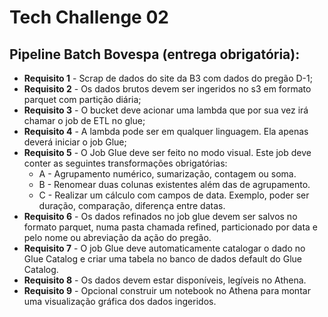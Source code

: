# Tech Challenge 02

## Pipeline Batch Bovespa (entrega obrigatória):

- **Requisito 1** - Scrap de dados do site da B3 com dados do pregão D-1;
- **Requisito 2** - Os dados brutos devem ser ingeridos no s3 em formato parquet com partição diária;
- **Requisito 3** - O bucket deve acionar uma lambda que por sua vez irá chamar o job de ETL no glue;
- **Requisito 4** - A lambda pode ser em qualquer linguagem. Ela apenas deverá iniciar o job Glue;
- **Requisito 5** - O Job Glue deve ser feito no modo visual. Este job deve conter as seguintes transformações obrigatórias:
  - A - Agrupamento numérico, sumarização, contagem ou soma.
  - B - Renomear duas colunas existentes além das de agrupamento.
  - C - Realizar um cálculo com campos de data. Exemplo, poder ser duração, comparação, diferença entre datas.
- **Requisito 6** - Os dados refinados no job glue devem ser salvos no formato parquet, numa pasta chamada refined, particionado por data e pelo nome ou abreviação da ação do pregão.
- **Requisito 7** - O job Glue deve automaticamente catalogar o dado no Glue Catalog e criar uma tabela no banco de dados default do Glue Catalog.
- **Requisito 8** - Os dados devem estar disponíveis, legíveis no Athena.
- **Requisito 9** - Opcional construir um notebook no Athena para montar uma visualização gráfica dos dados ingeridos.
